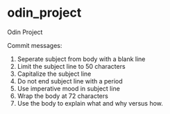 # odin_project
Odin Project

Commit messages:

1. Seperate subject from body with a blank line
2. Limit the subject line to 50 characters
3. Capitalize the subject line
4. Do not end subject line with a period
5. Use imperative mood in subject line
6. Wrap the body at 72 characters
7. Use the body to explain what and why versus how.
